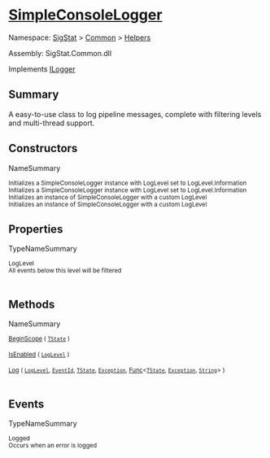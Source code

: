 # [SimpleConsoleLogger](./SimpleConsoleLogger.md)

Namespace: [SigStat]() > [Common](./../README.md) > [Helpers](./README.md)

Assembly: SigStat.Common.dll

Implements [ILogger](https://docs.microsoft.com/en-us/dotnet/api/Microsoft.Extensions.Logging.ILogger)

## Summary
A easy-to-use class to log pipeline messages, complete with filtering levels and multi-thread support.

## Constructors

NameSummary

<sub>Initializes a SimpleConsoleLogger instance with LogLevel set to LogLevel.Information</sub><br><sub>Initializes a SimpleConsoleLogger instance with LogLevel set to LogLevel.Information</sub><br>
<sub>Initializes an instance of SimpleConsoleLogger with a custom LogLevel</sub><br><sub>Initializes an instance of SimpleConsoleLogger with a custom LogLevel</sub><br>


## Properties

TypeNameSummary

<sub>LogLevel</sub><br><sub>All events below this level will be filtered</sub><br><br>


## Methods

NameSummary

<sub>[BeginScope](./Methods/SimpleConsoleLogger-100664039.md) ( [`TState`](./SimpleConsoleLogger.md) )</sub><br><sub></sub><br>
<sub>[IsEnabled](./Methods/SimpleConsoleLogger-100664040.md) ( [`LogLevel`](https://docs.microsoft.com/en-us/dotnet/api/Microsoft.Extensions.Logging.LogLevel) )</sub><br><sub></sub><br>
<sub>[Log](./Methods/SimpleConsoleLogger-100664041.md) ( [`LogLevel`](https://docs.microsoft.com/en-us/dotnet/api/Microsoft.Extensions.Logging.LogLevel), [`EventId`](https://docs.microsoft.com/en-us/dotnet/api/Microsoft.Extensions.Logging.EventId), [`TState`](./SimpleConsoleLogger.md), [`Exception`](https://docs.microsoft.com/en-us/dotnet/api/System.Exception), [Func](https://docs.microsoft.com/en-us/dotnet/api/System.Func-3)\<[`TState`](./SimpleConsoleLogger.md), [`Exception`](https://docs.microsoft.com/en-us/dotnet/api/System.Exception), [`String`](https://docs.microsoft.com/en-us/dotnet/api/System.String)> )</sub><br><sub></sub><br>


## Events

TypeNameSummary

<sub>Logged</sub><br><sub>Occurs when an error is logged</sub><br><br>


